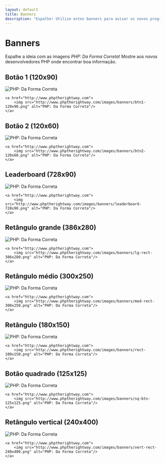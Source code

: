 ```yaml
---
layout: default
title: Banners
description: "Espalhe! Utilize estes banners para avisar os novos programadores PHP sobre PHP: Da Forma Correta"
---
```


# Banners

Espalhe a ideia com as imagens _PHP: Da Forma Correta_! Mostre aos novos desenvolvedores PHP onde encontrar boa informação.

## Botão 1 (120x90)

<p><img src="/images/banners/btn1-120x90.png" alt="PHP: Da Forma Correta"/></p>

    <a href="http://www.phptherightway.com">
        <img src="http://www.phptherightway.com/images/banners/btn1-120x90.png" alt="PHP: Da Forma Correta"/>
    </a>

## Botão 2 (120x60)

<p><img src="/images/banners/btn2-120x60.png" alt="PHP: Da Forma Correta"/></p>

    <a href="http://www.phptherightway.com">
        <img src="http://www.phptherightway.com/images/banners/btn2-120x60.png" alt="PHP: Da Forma Correta"/>
    </a>

## Leaderboard (728x90)

<p><img src="/images/banners/leaderboard-728x90.png" alt="PHP: Da Forma Correta"/></p>

    <a href="http://www.phptherightway.com">
        <img src="http://www.phptherightway.com/images/banners/leaderboard-728x90.png" alt="PHP: Da Forma Correta"/>
    </a>

## Retângulo grande (386x280)

<p><img src="/images/banners/lg-rect-386x280.png" alt="PHP: Da Forma Correta"/></p>

    <a href="http://www.phptherightway.com">
        <img src="http://www.phptherightway.com/images/banners/lg-rect-386x280.png" alt="PHP: Da Forma Correta"/>
    </a>

## Retângulo médio (300x250)

<p><img src="/images/banners/med-rect-300x250.png" alt="PHP: Da Forma Correta"/></p>

    <a href="http://www.phptherightway.com">
        <img src="http://www.phptherightway.com/images/banners/med-rect-300x250.png" alt="PHP: Da Forma Correta"/>
    </a>

## Retângulo (180x150)

<p><img src="/images/banners/rect-180x150.png" alt="PHP: Da Forma Correta"/></p>

    <a href="http://www.phptherightway.com">
        <img src="http://www.phptherightway.com/images/banners/rect-180x150.png" alt="PHP: Da Forma Correta"/>
    </a>

## Botão quadrado (125x125)

<p><img src="/images/banners/sq-btn-125x125.png" alt="PHP: Da Forma Correta"/></p>

    <a href="http://www.phptherightway.com">
        <img src="http://www.phptherightway.com/images/banners/sq-btn-125x125.png" alt="PHP: Da Forma Correta"/>
    </a>

## Retângulo vertical (240x400)

<p><img src="/images/banners/vert-rect-240x400.png" alt="PHP: Da Forma Correta"/></p>

    <a href="http://www.phptherightway.com">
        <img src="http://www.phptherightway.com/images/banners/vert-rect-240x400.png" alt="PHP: Da Forma Correta"/>
    </a>
